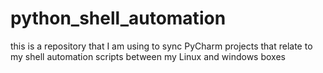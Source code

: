 # python_shell_automation
this is a repository that I am using to sync PyCharm projects that relate to my shell automation scripts between my Linux and windows boxes
